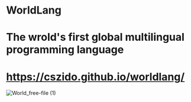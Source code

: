 # WorldLang
# The wrold's first global multilingual programming language
# https://cszido.github.io/worldlang/
![World_free-file (1)](https://user-images.githubusercontent.com/78309801/194703748-aef9405c-1ab4-45c1-a7d0-1367adc1234c.png)
